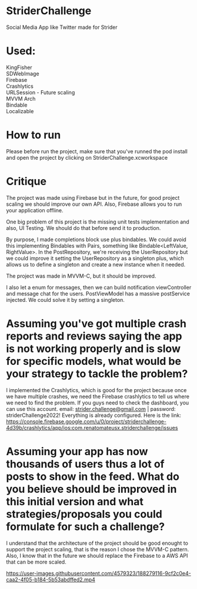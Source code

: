# StriderChallenge
Social Media App like Twitter made for Strider

# Used:
KingFisher<br/>
SDWebImage<br/>
Firebase<br/>
Crashlytics<br/>
URLSession - Future scaling <br/>
MVVM Arch<br/>
Bindable<br/>
Localizable<br/>

# How to run

Please before run the project, make sure that you've runned the pod install and open the project by clicking on StriderChallenge.xcworkspace

# Critique

The project was made using Firebase but in the future, for good project scaling we should improve our own API. Also, Firebase allows you to run your application offline.

One big problem of this project is the missing unit tests implementation and also, UI Testing. We should do that before send it to production.

By purpose, I made completions block use plus bindables. We could avoid this implementing Bindables with Pairs, something like Bindable<LeftValue, RightValue>. In the PostRepository, we're receiving the UserRepository but we could improve it setting the UserRepository as a singleton plus, which allows us to define a singleton and create a new instance when it needed. 

The project was made in MVVM-C, but it should be improved.

I also let a enum for messages, then we can build notification viewController and message chat for the users.
PostViewModel has a massive postService injected. We could solve it by setting a singleton.

# Assuming you've got multiple crash reports and reviews saying the app is not working properly and is slow for specific models, what would be your strategy to tackle the problem? 

I implemented the Crashlytics, which is good for the project because once we have multiple crashes, we need the Firebase crashlytics to tell us where we need to find the problem. If you guys need to check the dashboard, you can use this account. email: strider.challenge@gmail.com | password: striderChallenge2022! Everything is already configured. Here is the link: https://console.firebase.google.com/u/0/project/striderchallenge-4d39b/crashlytics/app/ios:com.renatomateusx.striderchallenge/issues

# Assuming your app has now thousands of users thus a lot of posts to show in the feed. What do you believe should be improved in this initial version and what strategies/proposals you could formulate for such a challenge?

I understand that the architecture of the project should be good enought to support the project scaling, that is the reason I chose the MVVM-C pattern. Also, I know that in the future we should replace the Firebase to a AWS API that can be more scaled.



https://user-images.githubusercontent.com/4579323/188279116-9cf2c0e4-caa2-4f05-b184-5b53abdffed2.mp4


